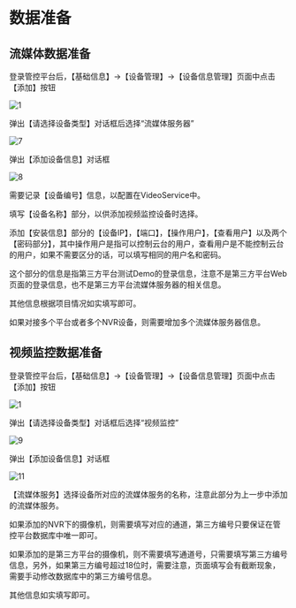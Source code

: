 # 数据准备

## 流媒体数据准备

登录管控平台后，【基础信息】->【设备管理】->【设备信息管理】页面中点击【添加】按钮

![1](file:///C:\Users\linan3\AppData\Local\Temp\msohtmlclip1\01\clip_image002.gif)

弹出【请选择设备类型】对话框后选择“流媒体服务器”

![7](file:///C:\Users\linan3\AppData\Local\Temp\msohtmlclip1\01\clip_image004.jpg)

弹出【添加设备信息】对话框

![8](file:///C:\Users\linan3\AppData\Local\Temp\msohtmlclip1\01\clip_image006.gif)

需要记录【设备编号】信息，以配置在VideoService中。

填写【设备名称】部分，以供添加视频监控设备时选择。

添加【安装信息】部分的【设备IP】，【端口】，【操作用户】，【查看用户】以及两个【密码部分】，其中操作用户是指可以控制云台的用户，查看用户是不能控制云台的用户，如果不需要区分的话，可以填写相同的用户名和密码。

这个部分的信息是指第三方平台测试Demo的登录信息，注意不是第三方平台Web页面的登录信息，也不是第三方平台流媒体服务器的相关信息。

其他信息根据项目情况如实填写即可。

如果对接多个平台或者多个NVR设备，则需要增加多个流媒体服务器信息。

## 视频监控数据准备

登录管控平台后，【基础信息】->【设备管理】->【设备信息管理】页面中点击【添加】按钮

![1](file:///C:\Users\linan3\AppData\Local\Temp\msohtmlclip1\01\clip_image007.gif)

弹出【请选择设备类型】对话框后选择“视频监控”

![9](file:///C:\Users\linan3\AppData\Local\Temp\msohtmlclip1\01\clip_image009.jpg)

弹出【添加设备信息】对话框

![11](file:///C:\Users\linan3\AppData\Local\Temp\msohtmlclip1\01\clip_image011.gif)

【流媒体服务】选择设备所对应的流媒体服务的名称，注意此部分为上一步中添加的流媒体服务。

如果添加的NVR下的摄像机，则需要填写对应的通道，第三方编号只要保证在管控平台数据库中唯一即可。

如果添加的是第三方平台的摄像机，则不需要填写通道号，只需要填写第三方编号信息，另外，如果第三方编号超过18位时，需要注意，页面填写会有截断现象，需要手动修改数据库中的第三方编号信息。

其他信息如实填写即可。



 